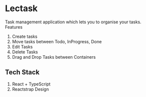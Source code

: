# Lectask
Task management application which lets you to organise your tasks. 
Features
1. Create tasks
2. Move tasks between Todo, InProgress, Done
3. Edit Tasks
4. Delete Tasks
5. Drag and Drop Tasks between Containers


## Tech Stack
1. React + TypeScript
2. Reactstrap Design
